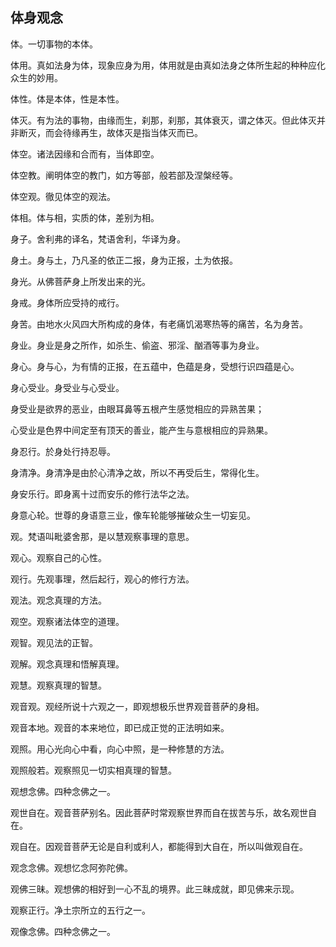 ## 体身观念

体。一切事物的本体。

体用。真如法身为体，现象应身为用，体用就是由真如法身之体所生起的种种应化众生的妙用。

体性。体是本体，性是本性。

体灭。有为法的事物，由缘而生，刹那，刹那，其体衰灭，谓之体灭。但此体灭并非断灭，而会待缘再生，故体灭是指当体灭而已。

体空。诸法因缘和合而有，当体即空。

体空教。阐明体空的教门，如方等部，般若部及涅槃经等。

体空观。徹见体空的观法。

体相。体与相，实质的体，差别为相。

身子。舍利弗的译名，梵语舍利，华译为身。

身土。身与土，乃凡圣的依正二报，身为正报，土为依报。

身光。从佛菩萨身上所发出来的光。

身戒。身体所应受持的戒行。

身苦。由地水火风四大所构成的身体，有老痛饥渴寒热等的痛苦，名为身苦。

身业。身业是身之所作，如杀生、偷盗、邪淫、酗酒等事为身业。

身心。身与心，为有情的正报，在五蕴中，色蕴是身，受想行识四蕴是心。

身心受业。身受业与心受业。

身受业是欲界的恶业，由眼耳鼻等五根产生感觉相应的异熟苦果；

心受业是色界中间定至有顶天的善业，能产生与意根相应的异熟果。

身忍行。於身处行持忍辱。

身清净。身清净是由於心清净之故，所以不再受后生，常得化生。

身安乐行。即身离十过而安乐的修行法华之法。

身意心轮。世尊的身语意三业，像车轮能够摧破众生一切妄见。

观。梵语叫毗婆舍那，是以慧观察事理的意思。

观心。观察自己的心性。

观行。先观事理，然后起行，观心的修行方法。

观法。观念真理的方法。

观空。观察诸法体空的道理。

观智。观见法的正智。

观解。观念真理和悟解真理。

观慧。观察真理的智慧。

观音观。观经所说十六观之一，即观想极乐世界观音菩萨的身相。

观音本地。观音的本来地位，即已成正觉的正法明如来。

观照。用心光向心中看，向心中照，是一种修慧的方法。

观照般若。观察照见一切实相真理的智慧。

观想念佛。四种念佛之一。

观世自在。观音菩萨别名。因此菩萨时常观察世界而自在拔苦与乐，故名观世自在。

观自在。因观音菩萨无论是自利或利人，都能得到大自在，所以叫做观自在。

观念念佛。观想忆念阿弥陀佛。

观佛三昧。观想佛的相好到一心不乱的境界。此三昧成就，即见佛来示现。

观察正行。净土宗所立的五行之一。

观像念佛。四种念佛之一。
